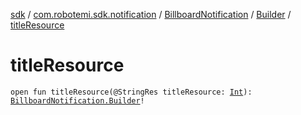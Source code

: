 [sdk](../../../index.md) / [com.robotemi.sdk.notification](../../index.md) / [BillboardNotification](../index.md) / [Builder](index.md) / [titleResource](./title-resource.md)

# titleResource

`open fun titleResource(@StringRes titleResource: `[`Int`](https://kotlinlang.org/api/latest/jvm/stdlib/kotlin/-int/index.html)`): `[`BillboardNotification.Builder`](index.md)`!`